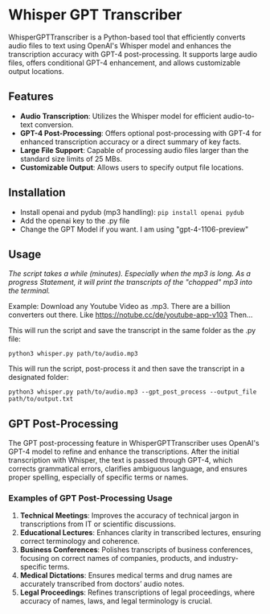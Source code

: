 # Whisper GPT Transcriber
WhisperGPTTranscriber is a Python-based tool that efficiently converts audio files to text using OpenAI's Whisper model and enhances the transcription accuracy with GPT-4 post-processing. It supports large audio files, offers conditional GPT-4 enhancement, and allows customizable output locations.

## Features
- **Audio Transcription**: Utilizes the Whisper model for efficient audio-to-text conversion.
- **GPT-4 Post-Processing**: Offers optional post-processing with GPT-4 for enhanced transcription accuracy or a direct summary of key facts.
- **Large File Support**: Capable of processing audio files larger than the standard size limits of 25 MBs.
- **Customizable Output**: Allows users to specify output file locations.

## Installation
- Install openai and pydub (mp3 handling): ```pip install openai pydub```
- Add the openai key to the .py file
- Change the GPT Model if you want. I am using "gpt-4-1106-preview"

## Usage
_The script takes a while (minutes). Especially when the mp3 is long. As a progress Statement, it will print the transcripts of the "chopped" mp3 into the terminal._

Example: Download any Youtube Video as .mp3. There are a billion converters out there. Like https://notube.cc/de/youtube-app-v103
Then...

This will run the script and save the transcript in the same folder as the .py file:

```python3 whisper.py path/to/audio.mp3```

This will run the script, post-process it and then save the transcript in a designated folder:

```python3 whisper.py path/to/audio.mp3 --gpt_post_process --output_file path/to/output.txt```

## GPT Post-Processing
The GPT post-processing feature in WhisperGPTTranscriber uses OpenAI's GPT-4 model to refine and enhance the transcriptions. After the initial transcription with Whisper, the text is passed through GPT-4, which corrects grammatical errors, clarifies ambiguous language, and ensures proper spelling, especially of specific terms or names.

### Examples of GPT Post-Processing Usage
1. **Technical Meetings**: Improves the accuracy of technical jargon in transcriptions from IT or scientific discussions.
2. **Educational Lectures**: Enhances clarity in transcribed lectures, ensuring correct terminology and coherence.
3. **Business Conferences**: Polishes transcripts of business conferences, focusing on correct names of companies, products, and industry-specific terms.
4. **Medical Dictations**: Ensures medical terms and drug names are accurately transcribed from doctors’ audio notes.
5. **Legal Proceedings**: Refines transcriptions of legal proceedings, where accuracy of names, laws, and legal terminology is crucial.


